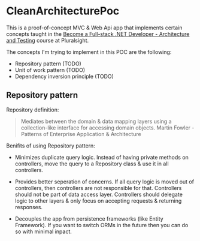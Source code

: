 # CleanArchitecturePoc
This is a proof-of-concept MVC & Web Api app that implements certain concepts taught in the [Become a Full-stack .NET Developer - Architecture and Testing](https://app.pluralsight.com/library/courses/full-stack-dot-net-developer-architecture-testing/transcript) course at Pluralsight.

The concepts I'm trying to implement in this POC are the following:
- Repository pattern (TODO)
- Unit of work pattern (TODO)
- Dependency inversion principle (TODO)

## Repository pattern
Repository definition:
> Mediates between the domain & data mapping layers using a collection-like interface for accessing domain objects.
> Martin Fowler - Patterns of Enterprise Application & Architecture

Benifits of using Repository pattern:
- Minimizes duplicate query logic. Instead of having private methods on controllers, move the query to a Repository class & use it in all controllers.

- Provides better seperation of concerns. If all query logic is moved out of controllers, then controllers are not responsible for that. Controllers should not be part of data access layer. Controllers should delegate logic to other layers & only focus on accepting requests & returning responses.

- Decouples the app from persistence frameworks (like Entity Framework). If you want to switch ORMs in the future then you can do so with minimal inpact.
